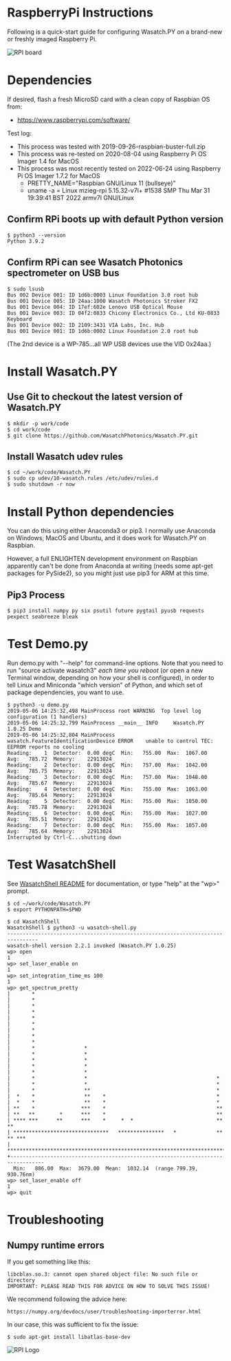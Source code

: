 # RaspberryPi Instructions

Following is a quick-start guide for configuring Wasatch.PY on a brand-new or freshly imaged Raspberry Pi.

![RPI board](https://www.raspberrypi.org/app/uploads/2017/05/Raspberry-Pi-3-Ports-1-1833x1080.jpg)

# Dependencies

If desired, flash a fresh MicroSD card with a clean copy of Raspbian OS from:

- https://www.raspberrypi.com/software/

Test log:

- This process was tested with 2019-09-26-raspbian-buster-full.zip
- This process was re-tested on 2020-08-04 using Raspberry Pi OS Imager 1.4 for MacOS
- This process was most recently tested on 2022-06-24 using Raspberry Pi OS Imager 1.7.2 for MacOS
    - PRETTY_NAME="Raspbian GNU/Linux 11 (bullseye)"
    - uname -a = Linux mzieg-rpi 5.15.32-v7l+ #1538 SMP Thu Mar 31 19:39:41 BST 2022 armv7l GNU/Linux

## Confirm RPi boots up with default Python version

    $ python3 --version
    Python 3.9.2

## Confirm RPi can see Wasatch Photonics spectrometer on USB bus

    $ sudo lsusb
    Bus 002 Device 001: ID 1d6b:0003 Linux Foundation 3.0 root hub
    Bus 001 Device 005: ID 24aa:1000 Wasatch Photonics Stroker FX2
    Bus 001 Device 004: ID 17ef:602e Lenovo USB Optical Mouse
    Bus 001 Device 003: ID 04f2:0833 Chicony Electronics Co., Ltd KU-0833 Keyboard
    Bus 001 Device 002: ID 2109:3431 VIA Labs, Inc. Hub
    Bus 001 Device 001: ID 1d6b:0002 Linux Foundation 2.0 root hub

(The 2nd device is a WP-785...all WP USB devices use the VID 0x24aa.)

# Install Wasatch.PY

## Use Git to checkout the latest version of Wasatch.PY

    $ mkdir -p work/code
    $ cd work/code
    $ git clone https://github.com/WasatchPhotonics/Wasatch.PY.git

## Install Wasatch udev rules

    $ cd ~/work/code/Wasatch.PY
    $ sudo cp udev/10-wasatch.rules /etc/udev/rules.d
    $ sudo shutdown -r now

# Install Python dependencies

You can do this using either Anaconda3 or pip3.  I normally use Anaconda
on Windows, MacOS and Ubuntu, and it does work for Wasatch.PY on Raspbian.

However, a full ENLIGHTEN development environment on Raspbian 
apparently can't be done from Anaconda at writing (needs some apt-get
packages for PySide2), so you might just use pip3 for ARM at this time.

## Pip3 Process

    $ pip3 install numpy py six psutil future pygtail pyusb requests pexpect seabreeze bleak

# Test Demo.py

Run demo.py with "--help" for command-line options.  Note that you need to run "source activate wasatch3"
*each time you reboot* (or open a new Terminal window, depending on how your shell is configured), in
order to tell Linux and Miniconda "which version" of Python, and which set of package dependencies,
you want to use.

    $ python3 -u demo.py
    2019-05-06 14:25:32,498 MainProcess root WARNING  Top level log configuration (1 handlers)
    2019-05-06 14:25:32,799 MainProcess __main__ INFO     Wasatch.PY 1.0.25 Demo
    2019-05-06 14:25:32,804 MainProcess wasatch.FeatureIdentificationDevice ERROR    unable to control TEC: EEPROM reports no cooling
    Reading:    1  Detector:  0.00 degC  Min:   755.00  Max:  1067.00  Avg:   785.72  Memory:    22913024
    Reading:    2  Detector:  0.00 degC  Min:   757.00  Max:  1042.00  Avg:   785.75  Memory:    22913024
    Reading:    3  Detector:  0.00 degC  Min:   757.00  Max:  1048.00  Avg:   785.67  Memory:    22913024
    Reading:    4  Detector:  0.00 degC  Min:   755.00  Max:  1063.00  Avg:   785.64  Memory:    22913024
    Reading:    5  Detector:  0.00 degC  Min:   755.00  Max:  1050.00  Avg:   785.78  Memory:    22913024
    Reading:    6  Detector:  0.00 degC  Min:   755.00  Max:  1027.00  Avg:   785.51  Memory:    22913024
    Reading:    7  Detector:  0.00 degC  Min:   755.00  Max:  1057.00  Avg:   785.64  Memory:    22913024
    Interrupted by Ctrl-C...shutting down  

# Test WasatchShell

See [WasatchShell README](WasatchShell/README.md) for documentation, or type "help" at the "wp>" prompt.

    $ cd ~/work/code/Wasatch.PY
    $ export PYTHONPATH=$PWD

    $ cd WasatchShell
    WasatchShell $ python3 -u wasatch-shell.py
    --------------------------------------------------------------------------------
    wasatch-shell version 2.2.1 invoked (Wasatch.PY 1.0.25)
    wp> open
    1
    wp> set_laser_enable on
    1
    wp> set_integration_time_ms 100
    1
    wp> get_spectrum_pretty
    |       *                                                                         
    |       *                                                                         
    |       *                                                                         
    |       *                                                                         
    |       *                                                                         
    |       *                                                                         
    |       *                                                                         
    |       *                                                                         
    |       *                                                                         
    |       *                *                                                        
    |       *                *                                                        
    |       *                *                                                        
    |       *                *                                                        
    |       *                *                                                        
    |       *                *                                          *             
    |       *                *                                          *             
    |       *                **                                         *             
    |  *    *                **    *                                    *             
    |  *    *                **    *                                    *             
    | **    *               ***    *                                    **            
    | **   **        *      ***    *                                    **            
    | **** ***      **      ***    *     *  *                           **     **     
    | *******************************   ***************   *             ** ** ***     
    | ********************************************************************************
    +---------------------------------------------------------------------------------
      Min:   886.00  Max:  3679.00  Mean:  1032.14  (range 799.39, 930.76nm)
    wp> set_laser_enable off
    1
    wp> quit

# Troubleshooting

## Numpy runtime errors 

If you get something like this:

    libcblas.so.3: cannot open shared object file: No such file or directory
    IMPORTANT: PLEASE READ THIS FOR ADVICE ON HOW TO SOLVE THIS ISSUE!

We recommend following the advice here:

    https://numpy.org/devdocs/user/troubleshooting-importerror.html

In our case, this was sufficient to fix the issue:

    $ sudo apt-get install libatlas-base-dev

![RPI Logo](https://www.raspberrypi.org/app/uploads/2018/03/RPi-Logo-Reg-SCREEN-199x250.png)
